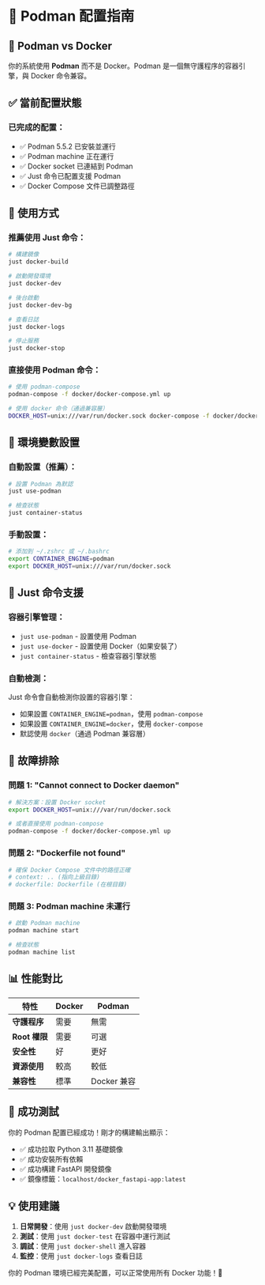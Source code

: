 # 🐳 Podman 配置指南

## 🎯 **Podman vs Docker**

你的系統使用 **Podman** 而不是 Docker。Podman 是一個無守護程序的容器引擎，與 Docker 命令兼容。

## ✅ **當前配置狀態**

### **已完成的配置**：
- ✅ Podman 5.5.2 已安裝並運行
- ✅ Podman machine 正在運行
- ✅ Docker socket 已連結到 Podman
- ✅ Just 命令已配置支援 Podman
- ✅ Docker Compose 文件已調整路徑

## 🚀 **使用方式**

### **推薦使用 Just 命令**：
```bash
# 構建鏡像
just docker-build

# 啟動開發環境
just docker-dev

# 後台啟動
just docker-dev-bg

# 查看日誌
just docker-logs

# 停止服務
just docker-stop
```

### **直接使用 Podman 命令**：
```bash
# 使用 podman-compose
podman-compose -f docker/docker-compose.yml up

# 使用 docker 命令（通過兼容層）
DOCKER_HOST=unix:///var/run/docker.sock docker-compose -f docker/docker-compose.yml up
```

## 🔧 **環境變數設置**

### **自動設置（推薦）**：
```bash
# 設置 Podman 為默認
just use-podman

# 檢查狀態
just container-status
```

### **手動設置**：
```bash
# 添加到 ~/.zshrc 或 ~/.bashrc
export CONTAINER_ENGINE=podman
export DOCKER_HOST=unix:///var/run/docker.sock
```

## 🎯 **Just 命令支援**

### **容器引擎管理**：
- `just use-podman` - 設置使用 Podman
- `just use-docker` - 設置使用 Docker（如果安裝了）
- `just container-status` - 檢查容器引擎狀態

### **自動檢測**：
Just 命令會自動檢測你設置的容器引擎：
- 如果設置 `CONTAINER_ENGINE=podman`，使用 `podman-compose`
- 如果設置 `CONTAINER_ENGINE=docker`，使用 `docker-compose`
- 默認使用 `docker`（通過 Podman 兼容層）

## 🐛 **故障排除**

### **問題 1: "Cannot connect to Docker daemon"**
```bash
# 解決方案：設置 Docker socket
export DOCKER_HOST=unix:///var/run/docker.sock

# 或者直接使用 podman-compose
podman-compose -f docker/docker-compose.yml up
```

### **問題 2: "Dockerfile not found"**
```bash
# 確保 Docker Compose 文件中的路徑正確
# context: .. (指向上級目錄)
# dockerfile: Dockerfile (在根目錄)
```

### **問題 3: Podman machine 未運行**
```bash
# 啟動 Podman machine
podman machine start

# 檢查狀態
podman machine list
```

## 📊 **性能對比**

| 特性 | Docker | Podman |
|------|--------|--------|
| **守護程序** | 需要 | 無需 |
| **Root 權限** | 需要 | 可選 |
| **安全性** | 好 | 更好 |
| **資源使用** | 較高 | 較低 |
| **兼容性** | 標準 | Docker 兼容 |

## 🎉 **成功測試**

你的 Podman 配置已經成功！剛才的構建輸出顯示：
- ✅ 成功拉取 Python 3.11 基礎鏡像
- ✅ 成功安裝所有依賴
- ✅ 成功構建 FastAPI 開發鏡像
- ✅ 鏡像標籤：`localhost/docker_fastapi-app:latest`

## 💡 **使用建議**

1. **日常開發**：使用 `just docker-dev` 啟動開發環境
2. **測試**：使用 `just docker-test` 在容器中運行測試
3. **調試**：使用 `just docker-shell` 進入容器
4. **監控**：使用 `just docker-logs` 查看日誌

你的 Podman 環境已經完美配置，可以正常使用所有 Docker 功能！🎊